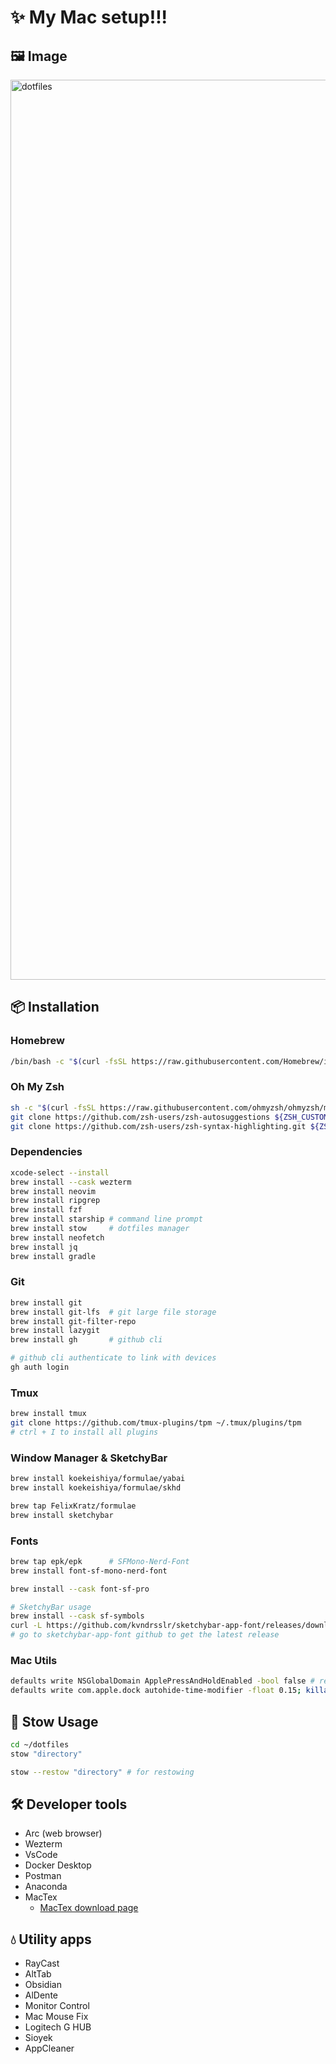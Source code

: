 # ✨ My Mac setup!!!

## 🖼️ Image

<img width="1440" alt="dotfiles" src="https://github.com/user-attachments/assets/b5ae2058-ea15-43c3-9826-64da447b5a09" />


## 📦 Installation

### Homebrew

```bash
/bin/bash -c "$(curl -fsSL https://raw.githubusercontent.com/Homebrew/install/HEAD/install.sh)"
```

### Oh My Zsh

```bash
sh -c "$(curl -fsSL https://raw.githubusercontent.com/ohmyzsh/ohmyzsh/master/tools/install.sh)"
git clone https://github.com/zsh-users/zsh-autosuggestions ${ZSH_CUSTOM:-~/.oh-my-zsh/custom}/plugins/zsh-autosuggestions
git clone https://github.com/zsh-users/zsh-syntax-highlighting.git ${ZSH_CUSTOM:-~/.oh-my-zsh/custom}/plugins/zsh-syntax-highlighting
```

### Dependencies

```bash
xcode-select --install
brew install --cask wezterm
brew install neovim
brew install ripgrep
brew install fzf
brew install starship # command line prompt
brew install stow     # dotfiles manager
brew install neofetch
brew install jq
brew install gradle
```

### Git

```bash
brew install git
brew install git-lfs  # git large file storage
brew install git-filter-repo
brew install lazygit
brew install gh       # github cli

# github cli authenticate to link with devices
gh auth login
```

### Tmux

```bash
brew install tmux
git clone https://github.com/tmux-plugins/tpm ~/.tmux/plugins/tpm
# ctrl + I to install all plugins
```

### Window Manager & SketchyBar

```bash
brew install koekeishiya/formulae/yabai
brew install koekeishiya/formulae/skhd

brew tap FelixKratz/formulae
brew install sketchybar
```

### Fonts

```bash
brew tap epk/epk      # SFMono-Nerd-Font
brew install font-sf-mono-nerd-font

brew install --cask font-sf-pro

# SketchyBar usage
brew install --cask sf-symbols
curl -L https://github.com/kvndrsslr/sketchybar-app-font/releases/download/v2.0.28/sketchybar-app-font.ttf -o $HOME/Library/Fonts/sketchybar-app-font.ttf
# go to sketchybar-app-font github to get the latest release
```

### Mac Utils

```bash
defaults write NSGlobalDomain ApplePressAndHoldEnabled -bool false # repeating key
defaults write com.apple.dock autohide-time-modifier -float 0.15; killall Dock # show the dock faster
```

## 🚀 Stow Usage

```bash
cd ~/dotfiles
stow "directory"

stow --restow "directory" # for restowing
```

## 🛠️ Developer tools

- Arc (web browser)
- Wezterm
- VsCode
- Docker Desktop
- Postman
- Anaconda
- MacTex
  - [MacTex download page](https://tug.org/mactex/)

## 💧 Utility apps

- RayCast
- AltTab
- Obsidian
- AlDente
- Monitor Control
- Mac Mouse Fix
- Logitech G HUB
- Sioyek
- AppCleaner
